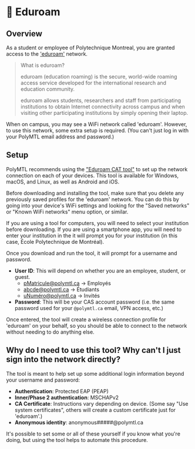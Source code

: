 # <span>📶</span> Eduroam

## Overview

As a student or employee of Polytechnique Montreal, you are granted access to the ['eduroam'](https://eduroam.org/what-is-eduroam/) network. 

> What is eduroam?
> 
> eduroam (education roaming) is the secure, world-wide roaming access service developed for the international research and education community.
> 
> eduroam allows students, researchers and staff from participating institutions to obtain Internet connectivity across campus and when visiting other participating institutions by simply opening their laptop.

When on campus, you may see a WiFi network called 'eduroam'. However, to use this network, some extra setup is required. (You can't just log in with your PolyMTL email address and password.)

## Setup

PolyMTL recommends using the ["Eduroam CAT tool"](https://cat.eduroam.org/) to set up the network connection on each of your devices. This tool is available for Windows, macOS, and Linux, as well as Android and iOS.

Before downloading and installing the tool, make sure that you delete any previously saved profiles for the 'eduroam' network. You can do this by going into your device's WiFi settings and looking for the "Saved networks" or "Known WiFi networks" menu option, or similar.

If you are using a tool for computers, you will need to select your institution before downloading. If you are using a smartphone app, you will need to enter your institution in the  it will prompt you for your institution (in this case, École Polytechnique de Montréal).

Once you download and run the tool, it will prompt for a username and password.

* **User ID**: This will depend on whether you are an employee, student, or guest.
  * pMatricule@polymtl.ca -> Employés
  * abcde@polymtl.ca -> Étudiants
  * uNuméro@polymtl.ca -> Invités
* **Password**: This will be your CAS account password (i.e. the same password used for your `@polymtl.ca` email, VPN access, etc.)

Once entered, the tool will create a wireless connection profile for 'eduroam' on your behalf, so you should be able to connect to the network without needing to do anything else. 

## Why do I need to use this tool? Why can't I just sign into the network directly?

The tool is meant to help set up some additional login information beyond your username and password:

* **Authentication**: Protected EAP (PEAP)
* **Inner/Phase 2 authentication**: MSCHAPv2
* **CA Certificate**: Instructions vary depending on device. (Some say "Use system certificates", others will create a custom certificate just for 'eduroam'.)
* **Anonymous identity**: anonymous#####@polymtl.ca

It's possible to set some or all of these yourself if you know what you're doing, but using the tool helps to automate this procedure.
